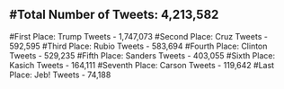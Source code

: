 #Total Number of Tweets: 4,213,582 
---
#First Place: Trump Tweets - 1,747,073
#Second Place: Cruz Tweets - 592,595
#Third Place: Rubio Tweets - 583,694
#Fourth Place: Clinton Tweets - 529,235
#Fifth Place: Sanders Tweets - 403,055
#Sixth Place: Kasich Tweets - 164,111
#Seventh Place: Carson Tweets - 119,642
#Last Place: Jeb! Tweets - 74,188
